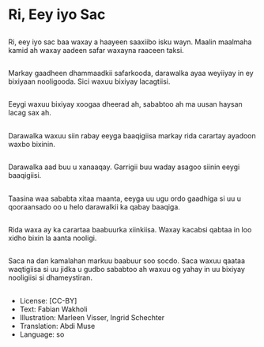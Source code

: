 # Ri, Eey iyo Sac

##
Ri, eey iyo sac baa waxay a haayeen saaxiibo isku wayn. Maalin maalmaha kamid ah waxay aadeen safar waxayna raaceen taksi.

##
Markay gaadheen dhammaadkii safarkooda, darawalka ayaa weyiiyay in ey bixiyaan nooligooda. Sici waxuu bixiyay lacagtiisi.

##
Eeygi waxuu bixiyay xoogaa dheerad ah, sababtoo ah ma uusan haysan lacag sax ah.

##
Darawalka waxuu siin rabay eeyga baaqigiisa markay rida carartay ayadoon waxbo bixinin.

##
Darawalka aad buu u xanaaqay. Garrigii buu waday asagoo siinin eeygi baaqigiisi.

##
Taasina waa sababta xitaa maanta, eeyga uu ugu ordo gaadhiga si uu u qooraansado oo u helo darawalkii ka qabay baaqiga.

##
Rida waxa ay ka carartaa baabuurka xiinkiisa. Waxay kacabsi qabtaa in loo xidho bixin la aanta nooligi.

##
Saca na dan kamalahan markuu baabuur soo socdo. Saca waxuu qaataa waqtigiisa si uu jidka u gudbo sababtoo ah waxuu og yahay in uu bixiyay nooligiisi si dhameystiran.

##
* License: [CC-BY]
* Text: Fabian Wakholi
* Illustration: Marleen Visser, Ingrid Schechter
* Translation: Abdi Muse
* Language: so
